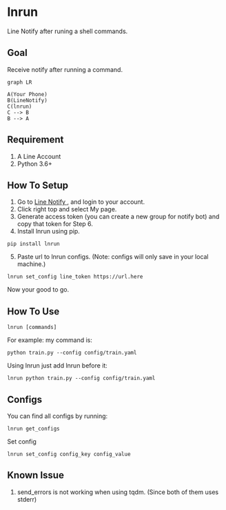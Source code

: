 # lnrun

Line Notify after runing a shell commands.

## Goal
Receive notify after running a command.
```mermaid
graph LR

A(Your Phone)
B(LineNotify)
C(lnrun)
C --> B
B --> A
```

## Requirement
1.	A Line Account
2. Python 3.6+

## How To Setup
1. Go to [Line Notify ](https://notify-bot.line.me/), and login to your account.
2. Click right top and select My page.
3. Generate access token (you can create a new group for notify bot) and copy that token for Step 6.
4. Install lnrun using pip.
```
pip install lnrun
```
5. Paste url to lnrun configs. (Note: configs will only save in your local machine.)
```
lnrun set_config line_token https://url.here
```
Now your good to go.

## How To Use

```
lnrun [commands]
```
For example: my command is:
```
python train.py --config config/train.yaml
```
Using lnrun just add lnrun before it:
```
lnrun python train.py --config config/train.yaml
```

## Configs
You can find all configs by running:
```
lnrun get_configs
```
Set config 
```
lnrun set_config config_key config_value
```
## Known Issue

1. send_errors is not working when using tqdm. (Since both of them uses stderr)

